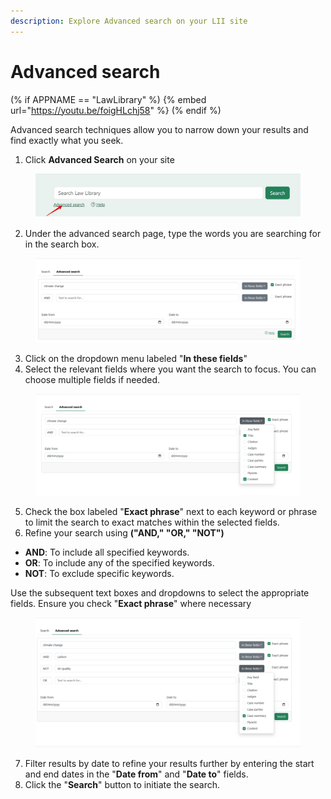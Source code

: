 ```yaml
---
description: Explore Advanced search on your LII site
---
```


# Advanced search

(% if APPNAME == "LawLibrary" %)
{% embed url="https://youtu.be/foigHLchj58" %}
(% endif %)




Advanced search techniques allow you to narrow down your results and find exactly what you seek.

1. Click **Advanced Search** on your site

<div align="left"><figure><img src="../.gitbook/assets/Law Lib 7.png" alt=""><figcaption></figcaption></figure></div>

2. Under the advanced search page, type the words you are searching for in the search box.

<div align="left" data-full-width="false"><figure><img src="../.gitbook/assets/Law Lib 8.png" alt=""><figcaption></figcaption></figure></div>

3. Click on the dropdown menu labeled "**In these fields**"
4. Select the relevant fields where you want the search to focus. You can choose multiple fields if needed.

<figure><img src="../.gitbook/assets/Law Lib 9.png" alt=""><figcaption></figcaption></figure>

5. Check the box labeled "**Exact phrase**" next to each keyword or phrase to limit the search to exact matches within the selected fields.
6. Refine your search using  **("AND," "OR," "NOT")**

* **AND**: To include all specified keywords.
* **OR**: To include any of the specified keywords.
* **NOT**: To exclude specific keywords.

Use the subsequent text boxes and dropdowns to select the appropriate fields. Ensure you check "**Exact phrase**" where necessary

<div align="left"><figure><img src="../.gitbook/assets/Law Lib 10.png" alt=""><figcaption></figcaption></figure></div>

7. Filter results by date to refine your results further by entering the start and end dates in the "**Date from**" and "**Date to**" fields.
8. Click the "**Search**" button to initiate the search.
